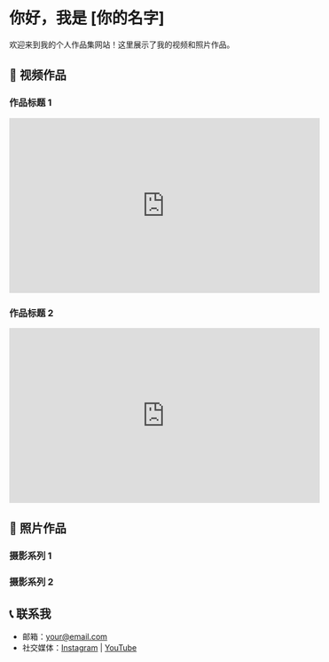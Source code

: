 # 你好，我是 [你的名字]

欢迎来到我的个人作品集网站！这里展示了我的视频和照片作品。

## 🎥 视频作品
### 作品标题 1
<iframe width="560" height="315" src="https://youtu.be/D_Rbj0s3Pw4?si=o52OTPJO8x4otVse" frameborder="0" allowfullscreen></iframe>

### 作品标题 2
<iframe width="560" height="315" src="https://www.youtube.com/embed/视频ID2" frameborder="0" allowfullscreen></iframe>

## 📸 照片作品
### 摄影系列 1
<blockquote class="instagram-media" data-instgrm-permalink="https://www.instagram.com/p/照片ID1" data-instgrm-version="12">
  <!-- Instagram 嵌入代码 1 -->
</blockquote>

### 摄影系列 2
<blockquote class="instagram-media" data-instgrm-permalink="https://www.instagram.com/p/照片ID2" data-instgrm-version="12">
  <!-- Instagram 嵌入代码 2 -->
</blockquote>

## 📞 联系我
- 邮箱：your@email.com
- 社交媒体：[Instagram](https://www.instagram.com/你的账号) | [YouTube](https://www.youtube.com/你的频道)
